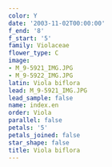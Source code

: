 ```yaml
---
color: Y
date: '2003-11-02T00:00:00'
f_end: '8'
f_start: '5'
family: Violaceae
flower_type: C
image:
- M_9-5921_IMG.JPG
- M_9-5922_IMG.JPG
latin: Viola biflora
lead: M_9-5921_IMG.JPG
lead_sample: false
name: index.en
order: Viola
parallel: false
petals: '5'
petals_joined: false
star_shape: false
title: Viola biflora
---
```

